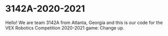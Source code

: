 # 3142A-2020-2021

Hello! We are team 3142A from Atlanta, Georgia and this is our code for the VEX Robotics Competition 2020-2021 game: Change up.
